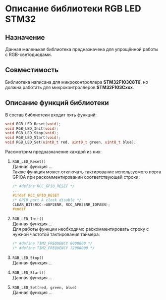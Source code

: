# Описание библиотеки RGB LED STM32
## Назначение
Данная маленькая библиотека предназначена для упрощённой работы с RGB-светодиодами.
## Совместимость
Библиотека написана для микроконтроллера **STM32F103C8T6**, но должна работать для
микроконтроллеров **STM32F103Cxxx**.
## Описание функций библиотеки
В состав библиотеки входит пять функций:
```c
void RGB_LED_Reset(void);
void RGB_LED_Init(void);
void RGB_LED_Stop(void);
void RGB_LED_Start(void);
void RGB_LED_Set(uint8_t red, uint8_t green, uint8_t blue);
```
Рассмотрим предназначение каждой из них:

1. `RGB_LED_Reset()`<br>
    Данная функция ... <br>
    Также функция может отключать тактирование
    используемого порта GPIOA при раскомментировании
    соответствующей строки: 
    ```c
    /* #define RCC_GPIO_RESET */
    ...
    #ifdef RCC_GPIO_RESET
    /* GPIO port A clock disable */
    CLEAR_BIT(RCC->ABP2ENR, RCC_APB2ENR_IOPAEN);
    #endif
    ```

2. `RGB_LED_Init()`<br>
    Данная функция ...<br>
    Для работы функции необходимо раскомментировать строку
    с нужной частотой тактирования таймера:
    ```c
    /* #define TIM2_FREQUENCY 8000000 */
    /* #define TIM2_FREQUENCY 72000000 */
    ```
3. `RGB_LED_Stop()`<br>
    Данная функция ...

4. `RGB_LED_Start()`<br>
    Данная функция ...

5. `RGB_LED_Set(red, green, blue)`<br>
    Данная функция ...
